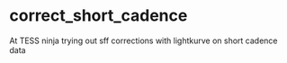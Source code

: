 # correct_short_cadence
At TESS ninja trying out sff corrections with lightkurve on short cadence data
